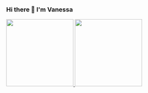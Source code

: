 ### Hi there 👋 I'm Vanessa 

<div>
  <a href="https://github.com/vannak7">
    <img height="180em" src="htps://github-readme-stats.vercel.app/api?username=vannak7&show_icons=true&theme=dracula&include_all_commits=true&count_private=true"/>
    <img height="180em" src="htps://github-readme-stats.vercel.app/api/top-langs/?username=vannak7&layout=compact&langs_count=16&theme=dracula"/>
  </div>


